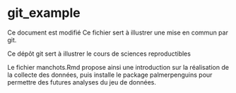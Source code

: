 # git_example

Ce document est modifié
Ce fichier sert à illustrer une mise en commun par git.

Ce dépôt git sert à illustrer le cours de sciences reproductibles

Le fichier manchots.Rmd propose ainsi une introduction sur la réalisation de la 
collecte des données, puis installe le package palmerpenguins pour permettre
des futures analyses du jeu de données.
